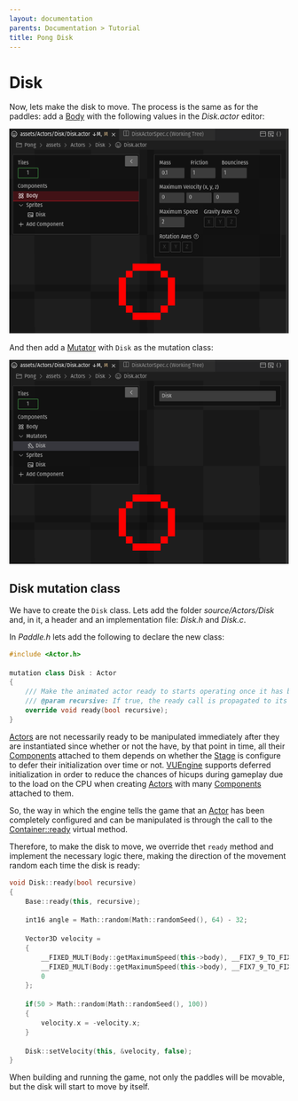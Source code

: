 ```yaml
---
layout: documentation
parents: Documentation > Tutorial
title: Pong Disk
---
```


# Disk

Now, lets make the disk to move. The process is the same as for the paddles: add a [Body](/documentation/api/class-body/) with the following values in the *Disk.actor* editor:

<a href="/documentation/images/tutorial/disk-body.png" data-toggle="lightbox" data-gallery="gallery" data-caption="Disk body"><img src="/documentation/images/tutorial/disk-body.png" /></a>

And then add a [Mutator](/documentation/api/class-mutator/) with `Disk` as the mutation class:

<a href="/documentation/images/tutorial/disk-mutator.png" data-toggle="lightbox" data-gallery="gallery" data-caption="Disk mutator"><img src="/documentation/images/tutorial/disk-mutator.png" /></a>


## Disk mutation class

We have to create the `Disk` class. Lets add the folder *source/Actors/Disk* and, in it, a header and an implementation file: *Disk.h* and *Disk.c*.

In *Paddle.h* lets add the following to declare the new class:

```cpp
#include <Actor.h>

mutation class Disk : Actor
{
    /// Make the animated actor ready to starts operating once it has been completely intialized.
    /// @param recursive: If true, the ready call is propagated to its children, grand children, etc.
    override void ready(bool recursive);
}
```

[Actors](/documentation/api/class-actor/) are not necessarily ready to be manipulated immediately after they are instantiated since whether or not the have, by that point in time, all their [Components](/documentation/api/class-component/) attached to them depends on whether the [Stage](/documentation/api/class-stage/) is configure to defer their initialization over time or not. [VUEngine](https://github.com/VUEngine/VUEngine-Core) supports deferred initialization in order to reduce the chances of hicups during gameplay due to the load on the CPU when creating [Actors](/documentation/api/class-actor/) with many [Components](/documentation/api/class-component/) attached to them.

So, the way in which the engine tells the game that an [Actor](/documentation/api/class-actor/) has been completely configured and can be manipulated is through the call to the [Container::ready](/documentation/api/class-container/) virtual method.

Therefore, to make the disk to move, we override thet `ready` method and implement the necessary logic there, making the direction of the movement random each time the disk is ready:

```cpp
void Disk::ready(bool recursive)
{
    Base::ready(this, recursive);

    int16 angle = Math::random(Math::randomSeed(), 64) - 32;

    Vector3D velocity = 
    {
        __FIXED_MULT(Body::getMaximumSpeed(this->body), __FIX7_9_TO_FIXED(__COS(angle))),
        __FIXED_MULT(Body::getMaximumSpeed(this->body), __FIX7_9_TO_FIXED(__SIN(angle))),
        0
    };

    if(50 > Math::random(Math::randomSeed(), 100))
    {
        velocity.x = -velocity.x;
    }

    Disk::setVelocity(this, &velocity, false);
}
```

When building and running the game, not only the paddles will be movable, but the disk will start to move by itself.
